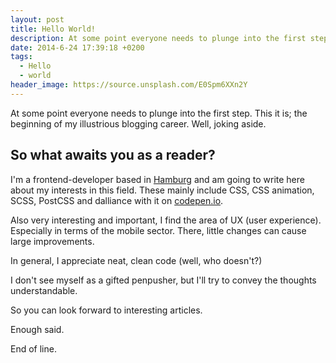 ```yaml
---
layout: post
title: Hello World!
description: At some point everyone needs to plunge into the first step. This it is; the beginning of my illustrious blogging career.
date: 2014-6-24 17:39:18 +0200
tags:
  - Hello
  - world
header_image: https://source.unsplash.com/E0Spm6XXn2Y
---
```

At some point everyone needs to plunge into the first step. This it is; the beginning of my illustrious blogging career.
Well, joking aside.

## So what awaits you as a reader?

I'm a frontend-developer based in [Hamburg][hamburg] and am going to write here about my interests in this field. These mainly include CSS, CSS animation, SCSS, PostCSS and dalliance with it on [codepen.io][codepen].

Also very interesting and important, I find the area of ​​UX (user experience). Especially in terms of the mobile sector. There, little changes can cause large improvements.

In general, I appreciate neat, clean code (well, who doesn't?)

I don't see myself as a gifted penpusher, but I'll try to convey the thoughts understandable.

So you can look forward to interesting articles.

Enough said.

End of line.

[codepen]: http://codepen.io/schoenwaldnils/
[hamburg]: https://www.finanzcheck.de
